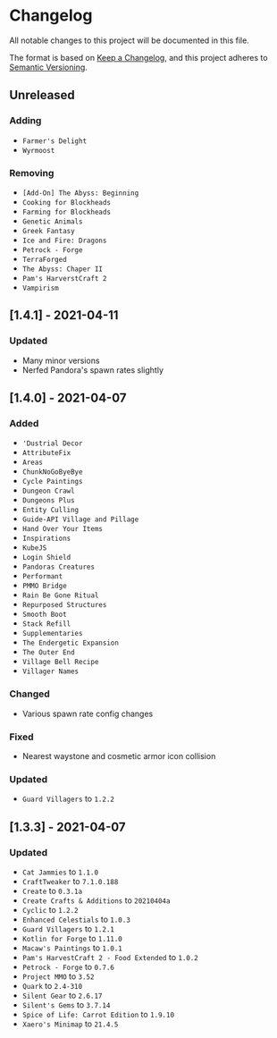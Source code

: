 # Changelog

All notable changes to this project will be documented in this file.

The format is based on [Keep a Changelog](https://keepachangelog.com/en/1.0.0/), and this project adheres to [Semantic Versioning](https://semver.org/spec/v2.0.0.html).

## Unreleased

### Adding
- `Farmer's Delight`
- `Wyrmoost`

### Removing
- `[Add-On] The Abyss: Beginning`
- `Cooking for Blockheads`
- `Farming for Blockheads`
- `Genetic Animals`
- `Greek Fantasy`
- `Ice and Fire: Dragons`
- `Petrock - Forge`
- `TerraForged`
- `The Abyss: Chaper II`
- `Pam's HarverstCraft 2`
- `Vampirism`

## [1.4.1] - 2021-04-11

### Updated
- Many minor versions
- Nerfed Pandora's spawn rates slightly

## [1.4.0] - 2021-04-07

### Added 
- `'Dustrial Decor`
- `AttributeFix`
- `Areas`
- `ChunkNoGoByeBye`
- `Cycle Paintings`
- `Dungeon Crawl`
- `Dungeons Plus`
- `Entity Culling`
- `Guide-API Village and Pillage`
- `Hand Over Your Items`
- `Inspirations`
- `KubeJS`
- `Login Shield`
- `Pandoras Creatures`
- `Performant`
- `PMMO Bridge`
- `Rain Be Gone Ritual`
- `Repurposed Structures`
- `Smooth Boot`
- `Stack Refill`
- `Supplementaries`
- `The Endergetic Expansion`
- `The Outer End`
- `Village Bell Recipe`
- `Villager Names`

### Changed
- Various spawn rate config changes

### Fixed
- Nearest waystone and cosmetic armor icon collision

### Updated
- `Guard Villagers` to `1.2.2`

## [1.3.3] - 2021-04-07

### Updated
- `Cat Jammies` to `1.1.0`
- `CraftTweaker` to `7.1.0.188`
- `Create` to `0.3.1a`
- `Create Crafts & Additions` to `20210404a`
- `Cyclic` to `1.2.2`
- `Enhanced Celestials` to `1.0.3`
- `Guard Villagers` to `1.2.1`
- `Kotlin for Forge` to `1.11.0`
- `Macaw's Paintings` to `1.0.1`
- `Pam's HarvestCraft 2 - Food Extended` to `1.0.2`
- `Petrock - Forge` to `0.7.6`
- `Project MMO` to `3.52`
- `Quark` to `2.4-310`
- `Silent Gear` to `2.6.17`
- `Silent's Gems` to `3.7.14`
- `Spice of Life: Carrot Edition` to `1.9.10`
- `Xaero's Minimap` to `21.4.5`
